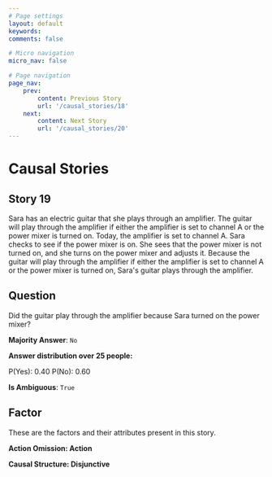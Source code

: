 ```yaml
---
# Page settings
layout: default
keywords:
comments: false

# Micro navigation
micro_nav: false

# Page navigation
page_nav:
    prev:
        content: Previous Story
        url: '/causal_stories/18'
    next:
        content: Next Story
        url: '/causal_stories/20'
---
```

# Causal Stories

## Story 19

<div class='text-hightlight'>
Sara has an electric guitar that she plays through an amplifier. The guitar will play through the amplifier if either the amplifier is set to channel A or the power mixer is turned on. Today, the amplifier is set to channel A. Sara checks to see if the power mixer is on. She sees that the power mixer is not turned on, and she turns on the power mixer and adjusts it. Because the guitar will play through the amplifier if either the amplifier is set to channel A or the power mixer is turned on, Sara's guitar plays through the amplifier.
</div>

## Question

<p>
<div class='text-hightlight'>Did the guitar play through the amplifier because Sara turned on the power mixer?</div>
</p>

**Majority Answer**: <code class="language-plaintext highlighter-rouge">No</code>

**Answer distribution over 25 people:**

<div class="container">
<div class="row">
<div class="col-md-7">
    <div class="slider-container">
        <div class="slider">
            <div class="slider-value" id="sliderValue"></div>
        </div>
        <div class="slider-labels">
            <span id="yesLabel">P(Yes): 0.40</span>
            <span id="noLabel">P(No): 0.60</span>
        </div>
    </div>
</div>
</div>
</div>

**Is Ambiguous**:  <code class="language-plaintext highlighter-rouge">True</code> <!-- False -->

## Factor

These are the factors and their attributes present in this story.


<div class="callout callout--info">
    <p><strong>Action Omission: Action</strong></p>
</div>

<div class="callout callout--info">
    <p><strong>Causal Structure: Disjunctive</strong></p>
</div>
